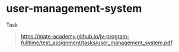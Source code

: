 # user-management-system

Task
> https://mate-academy.github.io/jv-program-fulltime/test_assignment/tasks/user_management_system.pdf
